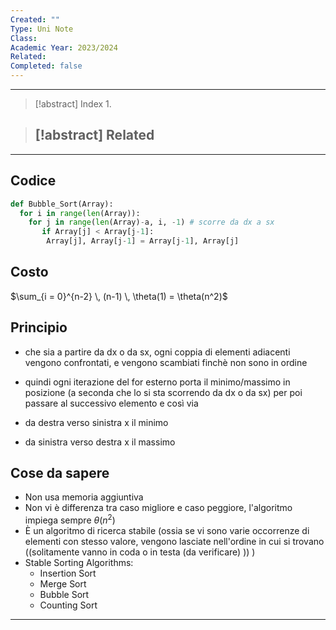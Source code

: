 ```yaml
---
Created: ""
Type: Uni Note
Class: 
Academic Year: 2023/2024
Related: 
Completed: false
---
```

---

>[!abstract] Index
>1. 

>[!abstract] Related
>- 

---
## Codice  

```python
def Bubble_Sort(Array):
  for i in range(len(Array)):
    for j in range(len(Array)-a, i, -1) # scorre da dx a sx
       if Array[j] < Array[j-1]:
        Array[j], Array[j-1] = Array[j-1], Array[j]
```

## Costo
$\sum_{i = 0}^{n-2} \, (n-1) \, \theta(1) = \theta(n^2)$

## Principio  
- che sia a partire da dx o da sx, ogni coppia di elementi adiacenti vengono confrontati, e vengono scambiati finchè non sono in ordine  
- quindi ogni iterazione del for esterno porta il minimo/massimo in posizione (a seconda che lo si sta scorrendo da dx o da sx) per poi passare al successivo elemento e così via  

- da destra verso sinistra x il minimo
- da sinistra verso  destra x il massimo
  
## Cose da sapere  
- Non usa memoria aggiuntiva  
- Non vi è differenza tra caso migliore e caso peggiore, l'algoritmo impiega sempre $\theta(n^2)$  
- È un algoritmo di ricerca stabile (ossia se vi sono varie occorrenze di elementi con stesso valore, vengono lasciate nell'ordine in cui si trovano ((solitamente vanno in coda o in testa (da verificare) )) )  
- Stable Sorting Algorithms:  
	- Insertion Sort  
	- Merge Sort  
	- Bubble Sort  
	- Counting Sort  

---